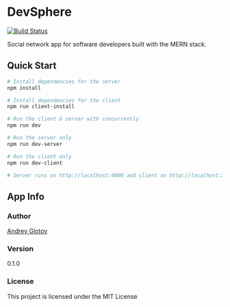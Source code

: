 # DevSphere

[![Build Status](https://travis-ci.org/aglotoff/dev-sphere.svg?branch=develop)](https://travis-ci.org/aglotoff/dev-sphere)

Social network app for software developers built with the MERN stack.

## Quick Start

```bash
# Install dependencies for the server
npm install

# Install dependencies for the client
npm run client-install

# Run the client & server with concurrently
npm run dev

# Run the server only
npm run dev-server

# Run the client only
npm run dev-client

# Server runs on http://localhost:4000 and client on http://localhost:3000
```

## App Info

### Author

[Andrey Glotov](https://github.com/aglotoff)

### Version

0.1.0

### License

This project is licensed under the MIT License
